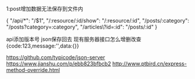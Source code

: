 1:post增加数据无法保存到文件内


{
  "/api/*": "/$1",
  "/:resource/:id/show": "/:resource/:id",
  "/posts/:category": "/posts?category=:category",
  "/articles\\?id=:id": "/posts/:id"
}



api添加版本号
json保存回去
现有服务器接口怎么增删改查{code:123,message:'',data:{}}



https://github.com/typicode/json-server
https://www.jianshu.com/p/ebb823bfbcb2
http://www.ptbird.cn/express-method-override.html